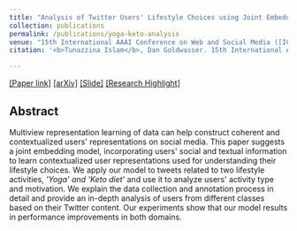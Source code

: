 ```yaml
---
title: "Analysis of Twitter Users' Lifestyle Choices using Joint Embedding Model"
collection: publications
permalink: /publications/yoga-keto-analysis
venue: "15th International AAAI Conference on Web and Social Media ([ICWSM-2021](https://www.icwsm.org/2021/index.html))"
citation: '<b>Tunazzina Islam</b>, Dan Goldwasser. 15th International AAAI Conference on Web and Social Media (ICWSM-2021), 15(1), 242-253.'

--- 
```

[[Paper link]](https://ojs.aaai.org/index.php/ICWSM/article/view/18057) [[arXiv]](https://arxiv.org/pdf/2104.03189.pdf) [[Slide]]( https://tunazislam.github.io/files/ICWSM21_yoga_keto.pdf) [[Research Highlight]](https://tunazislam.github.io/files/ICWSM21_yoga_keto_poster.pdf)

## Abstract
Multiview representation learning of data can help construct coherent and contextualized users' representations on social media. This paper suggests a joint embedding model, incorporating users' social and textual information to learn contextualized user representations used for understanding their lifestyle choices. We apply our model to tweets related to two lifestyle activities, _'Yoga' and 'Keto diet'_ and use it to analyze users' activity type and motivation. We explain the data collection and annotation process in detail and provide an in-depth analysis of users from different classes based on their Twitter content. Our experiments show that our model results in performance improvements in both domains. 
